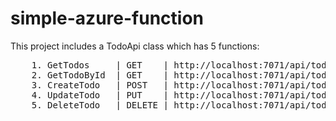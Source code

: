# simple-azure-function
This project includes a TodoApi class which has 5 functions:
<pre>
	1. GetTodos	    | GET	 | http://localhost:7071/api/todo)
	2. GetTodoById	| GET 	 | http://localhost:7071/api/todo/{id})
    3. CreateTodo	| POST	 | http://localhost:7071/api/todo)
	4. UpdateTodo	| PUT	 | http://localhost:7071/api/todo/{id})
	5. DeleteTodo	| DELETE | http://localhost:7071/api/todo/{id})
</pre>